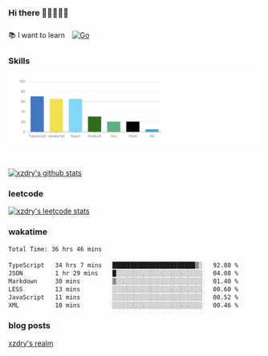 ### Hi there 👋👋👋👋👋

 :books: I want to learn <a href="https://go.dev/" target="_blank"><img style="margin: 10px" src="https://profilinator.rishav.dev/skills-assets/go-original.svg" alt="Go" height="50" /></a>  

### Skills
![](img/2022-09-05-22-04-20.png)

<br />

[![xzdry's github stats](https://github-readme-stats.vercel.app/api?username=xzdry&count_private=true&show_icons=true&theme=vue)](https://github.com/xzdry)

### leetcode
[![xzdry's leetcode stats](https://leetcard.jacoblin.cool/xzdry-2?theme=light&font=Anek%20Kannada&site=cn)](https://leetcode.cn/u/xzdry-2/)

### wakatime
<!--START_SECTION:waka-->

```text
Total Time: 36 hrs 46 mins

TypeScript   34 hrs 7 mins   ███████████████████████▒░   92.80 %
JSON         1 hr 29 mins    █░░░░░░░░░░░░░░░░░░░░░░░░   04.08 %
Markdown     30 mins         ▒░░░░░░░░░░░░░░░░░░░░░░░░   01.40 %
LESS         13 mins         ░░░░░░░░░░░░░░░░░░░░░░░░░   00.60 %
JavaScript   11 mins         ░░░░░░░░░░░░░░░░░░░░░░░░░   00.52 %
XML          10 mins         ░░░░░░░░░░░░░░░░░░░░░░░░░   00.46 %
```

<!--END_SECTION:waka-->

### blog posts
[xzdry's realm](https://www.justdry.net/)
